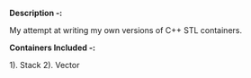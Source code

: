 **Description -:**

My attempt at writing my own versions of C++ STL containers.

**Containers Included -:**   

1). Stack
2). Vector

